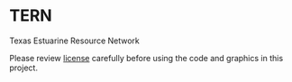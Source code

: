 # TERN

Texas Estuarine Resource Network

Please review [license](LICENSE) carefully before using the code and graphics
in this project.
